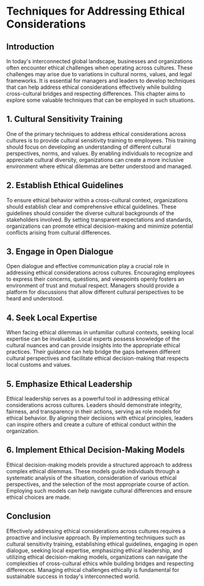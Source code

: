 # Techniques for Addressing Ethical Considerations

## Introduction

In today's interconnected global landscape, businesses and organizations often encounter ethical challenges when operating across cultures. These challenges may arise due to variations in cultural norms, values, and legal frameworks. It is essential for managers and leaders to develop techniques that can help address ethical considerations effectively while building cross-cultural bridges and respecting differences. This chapter aims to explore some valuable techniques that can be employed in such situations.

## 1\. Cultural Sensitivity Training

One of the primary techniques to address ethical considerations across cultures is to provide cultural sensitivity training to employees. This training should focus on developing an understanding of different cultural perspectives, norms, and values. By enabling individuals to recognize and appreciate cultural diversity, organizations can create a more inclusive environment where ethical dilemmas are better understood and managed.

## 2\. Establish Ethical Guidelines

To ensure ethical behavior within a cross-cultural context, organizations should establish clear and comprehensive ethical guidelines. These guidelines should consider the diverse cultural backgrounds of the stakeholders involved. By setting transparent expectations and standards, organizations can promote ethical decision-making and minimize potential conflicts arising from cultural differences.

## 3\. Engage in Open Dialogue

Open dialogue and effective communication play a crucial role in addressing ethical considerations across cultures. Encouraging employees to express their concerns, questions, and viewpoints openly fosters an environment of trust and mutual respect. Managers should provide a platform for discussions that allow different cultural perspectives to be heard and understood.

## 4\. Seek Local Expertise

When facing ethical dilemmas in unfamiliar cultural contexts, seeking local expertise can be invaluable. Local experts possess knowledge of the cultural nuances and can provide insights into the appropriate ethical practices. Their guidance can help bridge the gaps between different cultural perspectives and facilitate ethical decision-making that respects local customs and values.

## 5\. Emphasize Ethical Leadership

Ethical leadership serves as a powerful tool in addressing ethical considerations across cultures. Leaders should demonstrate integrity, fairness, and transparency in their actions, serving as role models for ethical behavior. By aligning their decisions with ethical principles, leaders can inspire others and create a culture of ethical conduct within the organization.

## 6\. Implement Ethical Decision-Making Models

Ethical decision-making models provide a structured approach to address complex ethical dilemmas. These models guide individuals through a systematic analysis of the situation, consideration of various ethical perspectives, and the selection of the most appropriate course of action. Employing such models can help navigate cultural differences and ensure ethical choices are made.

## Conclusion

Effectively addressing ethical considerations across cultures requires a proactive and inclusive approach. By implementing techniques such as cultural sensitivity training, establishing ethical guidelines, engaging in open dialogue, seeking local expertise, emphasizing ethical leadership, and utilizing ethical decision-making models, organizations can navigate the complexities of cross-cultural ethics while building bridges and respecting differences. Managing ethical challenges ethically is fundamental for sustainable success in today's interconnected world.
